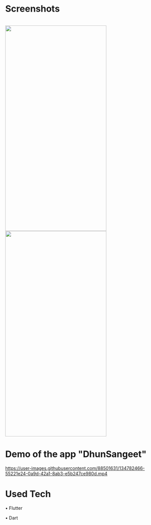 # Screenshots
<br>

<img src="https://user-images.githubusercontent.com/88501631/134782364-d6ad1869-9a7c-4f57-b17f-ef235ce12a2d.png" width="320" height="650"/>
<br>

<img src="https://user-images.githubusercontent.com/88501631/134782325-ca892816-4878-4662-bae6-8eb9487c9512.png" width="320" height="650"/>
<br>




# Demo of the app "DhunSangeet"




https://user-images.githubusercontent.com/88501631/134782466-55221e24-0a9d-42a1-8ab3-e5b247ce980d.mp4


# Used Tech
• Flutter

• Dart

